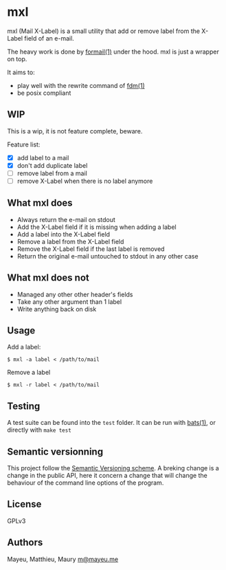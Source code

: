 # mxl

mxl (Mail X-Label) is a small utility that add or remove label from the X-Label
field of an e-mail.

The heavy work is done by
[formail(1)](http://linuxcommand.org/man_pages/formail1.html) under the hood.
mxl is just a wrapper on top.

It aims to:
- play well with the rewrite command of [fdm(1)](https://github.com/nicm/fdm)
- be posix compliant

## WIP

This is a wip, it is not feature complete, beware.

Feature list:
- [x] add label to a mail
- [x] don't add duplicate label
- [ ] remove label from a mail
- [ ] remove X-Label when there is no label anymore

## What mxl does

- Always return the e-mail on stdout
- Add the X-Label field if it is missing when adding a label
- Add a label into the X-Label field
- Remove a label from the X-Label field
- Remove the X-Label field if the last label is removed
- Return the original e-mail untouched to stdout in any other case

## What mxl does not

- Managed any other other header's fields
- Take any other argument than 1 label
- Write anything back on disk

## Usage

Add a label:

    $ mxl -a label < /path/to/mail

Remove a label

    $ mxl -r label < /path/to/mail

## Testing

A test suite can be found into the `test` folder. It can be run with
[bats(1)](https://github.com/sstephenson/bats), or directly with `make test`

## Semantic versionning

This project follow the [Semantic Versioning scheme](http://semver.org/). A
breking change is a change in the public API, here it concern a change that
will change the behaviour of the command line options of the program.

## License

GPLv3

## Authors

Mayeu, Matthieu, Maury <m@mayeu.me>
